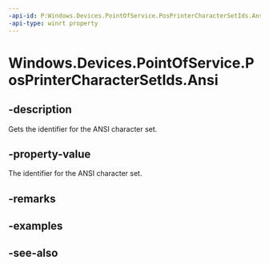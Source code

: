 ----api-id: P:Windows.Devices.PointOfService.PosPrinterCharacterSetIds.Ansi
-api-type: winrt property
---<!-- Property syntaxpublic uint Ansi { get; }--># Windows.Devices.PointOfService.PosPrinterCharacterSetIds.Ansi## -descriptionGets the identifier for the ANSI character set.## -property-valueThe identifier for the ANSI character set.## -remarks## -examples## -see-also